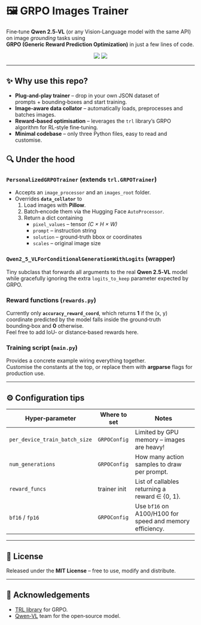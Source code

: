 # 🖼️ GRPO Images Trainer

Fine‑tune **Qwen 2.5‑VL** (or any Vision‑Language model with the same API) on image *grounding* tasks using **GRPO (Generic Reward Prediction Optimization)** in just a few lines of code.

<p align="center">
  <img src="https://img.shields.io/badge/python-3.8%2B-blue?logo=python" />
  <img src="https://img.shields.io/badge/License-MIT-green.svg" />
</p>

---

## ✨ Why use this repo?

* **Plug‑and‑play trainer** – drop in your own JSON dataset of prompts + bounding‑boxes and start training.  
* **Image‑aware data collator** – automatically loads, preprocesses and batches images.  
* **Reward‑based optimisation** – leverages the `trl` library’s GRPO algorithm for RL‑style fine‑tuning.  
* **Minimal codebase** – only three Python files, easy to read and customise.  


## 🔍 Under the hood

### `PersonalizedGRPOTrainer` (extends `trl.GRPOTrainer`)
* Accepts an `image_processor` and an `images_root` folder.  
* Overrides **`data_collator`** to  
  1. Load images with **Pillow**.  
  2. Batch‑encode them via the Hugging Face `AutoProcessor`.  
  3. Return a dict containing  
     * `pixel_values` – tensor *(C × H × W)*  
     * `prompt` – instruction string  
     * `solution` – ground‑truth bbox or coordinates  
     * `scales` – original image size  

### `Qwen2_5_VLForConditionalGenerationWithLogits` (wrapper)
Tiny subclass that forwards all arguments to the real **Qwen 2.5‑VL** model while gracefully ignoring the extra `logits_to_keep` parameter expected by GRPO.

### Reward functions (`rewards.py`)
Currently only **`accuracy_reward_coord`**, which returns **1** if the (x, y) coordinate predicted by the model falls inside the ground‑truth bounding‑box and **0** otherwise.  
Feel free to add IoU‑ or distance‑based rewards here.

### Training script (`main.py`)
Provides a concrete example wiring everything together.  
Customise the constants at the top, or replace them with **argparse** flags for production use.

---

## ⚙️ Configuration tips

| Hyper‑parameter                   | Where to set   | Notes                                                     |
|----------------------------------|----------------|-----------------------------------------------------------|
| `per_device_train_batch_size`    | `GRPOConfig`   | Limited by GPU memory – images are heavy!                |
| `num_generations`                | `GRPOConfig`   | How many action samples to draw per prompt.              |
| `reward_funcs`                   | trainer init   | List of callables returning a reward ∈ {0, 1}.           |
| `bf16` / `fp16`                  | `GRPOConfig`   | Use `bf16` on A100/H100 for speed and memory efficiency. |

---


## 📄 License
Released under the **MIT License** – free to use, modify and distribute.

---

## 🙏 Acknowledgements
* [TRL library](https://github.com/huggingface/trl) for GRPO.  
* [Qwen‑VL](https://huggingface.co/Qwen) team for the open‑source model.

